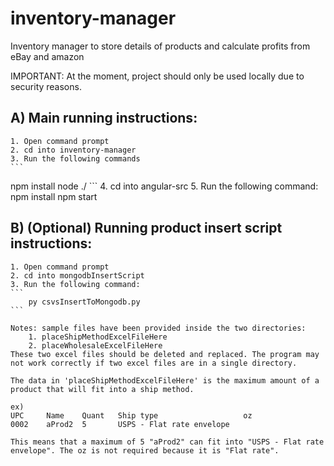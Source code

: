# inventory-manager
Inventory manager to store details of products and calculate profits from eBay and amazon

IMPORTANT: At the moment, project should only be used locally due to security reasons.

## A) Main running instructions:
    1. Open command prompt
    2. cd into inventory-manager
    3. Run the following commands
    ```
npm install
node ./
    ```
    4. cd into angular-src
    5. Run the following command:
        npm install
        npm start

## B) (Optional) Running product insert script instructions:
    1. Open command prompt
    2. cd into mongodbInsertScript
    3. Run the following command:
    ```
        py csvsInsertToMongodb.py
    ```
    
    Notes: sample files have been provided inside the two directories:
        1. placeShipMethodExcelFileHere
        2. placeWholesaleExcelFileHere
    These two excel files should be deleted and replaced. The program may not work correctly if two excel files are in a single directory.

    The data in 'placeShipMethodExcelFileHere' is the maximum amount of a product that will fit into a ship method.
    
    ex) 
    UPC	    Name	Quant	Ship type	                oz
    0002	aProd2	5	    USPS - Flat rate envelope

    This means that a maximum of 5 "aProd2" can fit into "USPS - Flat rate envelope". The oz is not required because it is "Flat rate".
